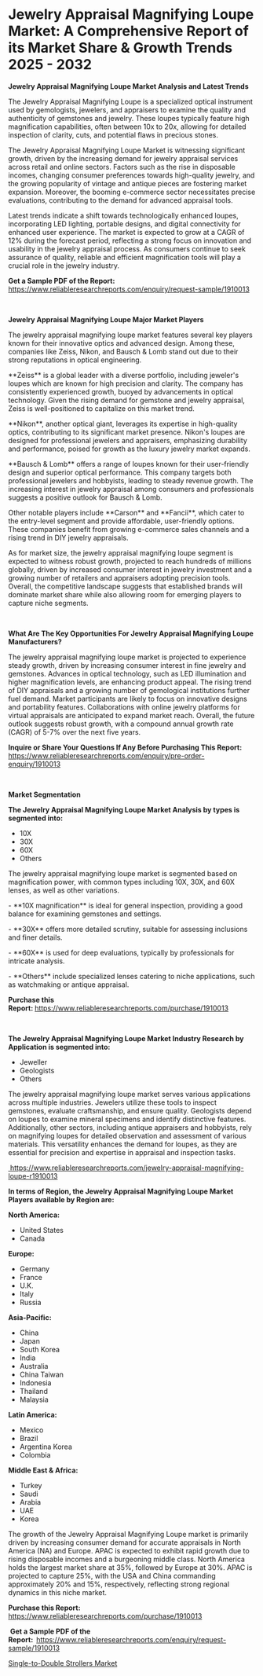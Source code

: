 <p><h1>Jewelry Appraisal Magnifying Loupe Market: A Comprehensive Report of its Market Share & Growth Trends 2025 - 2032</h1></p><p><strong>Jewelry Appraisal Magnifying Loupe Market Analysis and Latest Trends</strong></p>
<p><p>The Jewelry Appraisal Magnifying Loupe is a specialized optical instrument used by gemologists, jewelers, and appraisers to examine the quality and authenticity of gemstones and jewelry. These loupes typically feature high magnification capabilities, often between 10x to 20x, allowing for detailed inspection of clarity, cuts, and potential flaws in precious stones. </p><p>The Jewelry Appraisal Magnifying Loupe Market is witnessing significant growth, driven by the increasing demand for jewelry appraisal services across retail and online sectors. Factors such as the rise in disposable incomes, changing consumer preferences towards high-quality jewelry, and the growing popularity of vintage and antique pieces are fostering market expansion. Moreover, the booming e-commerce sector necessitates precise evaluations, contributing to the demand for advanced appraisal tools.</p><p>Latest trends indicate a shift towards technologically enhanced loupes, incorporating LED lighting, portable designs, and digital connectivity for enhanced user experience. The market is expected to grow at a CAGR of 12% during the forecast period, reflecting a strong focus on innovation and usability in the jewelry appraisal process. As consumers continue to seek assurance of quality, reliable and efficient magnification tools will play a crucial role in the jewelry industry.</p></p>
<p><strong>Get a Sample PDF of the Report:&nbsp;</strong> <a href="https://www.reliableresearchreports.com/enquiry/request-sample/1910013?utm_campaign=2030&utm_medium=2&utm_source=Github&utm_content=ia&utm_term=10022025&utm_id=jewelry-appraisal-magnifying-loupe">https://www.reliableresearchreports.com/enquiry/request-sample/1910013</a></p>
<p>&nbsp;</p>
<p><strong>Jewelry Appraisal Magnifying Loupe Major Market Players</strong></p>
<p><p>The jewelry appraisal magnifying loupe market features several key players known for their innovative optics and advanced design. Among these, companies like Zeiss, Nikon, and Bausch & Lomb stand out due to their strong reputations in optical engineering. </p><p>**Zeiss** is a global leader with a diverse portfolio, including jeweler's loupes which are known for high precision and clarity. The company has consistently experienced growth, buoyed by advancements in optical technology. Given the rising demand for gemstone and jewelry appraisal, Zeiss is well-positioned to capitalize on this market trend.</p><p>**Nikon**, another optical giant, leverages its expertise in high-quality optics, contributing to its significant market presence. Nikon's loupes are designed for professional jewelers and appraisers, emphasizing durability and performance, poised for growth as the luxury jewelry market expands.</p><p>**Bausch & Lomb** offers a range of loupes known for their user-friendly design and superior optical performance. This company targets both professional jewelers and hobbyists, leading to steady revenue growth. The increasing interest in jewelry appraisal among consumers and professionals suggests a positive outlook for Bausch & Lomb.</p><p>Other notable players include **Carson** and **Fancii**, which cater to the entry-level segment and provide affordable, user-friendly options. These companies benefit from growing e-commerce sales channels and a rising trend in DIY jewelry appraisals.</p><p>As for market size, the jewelry appraisal magnifying loupe segment is expected to witness robust growth, projected to reach hundreds of millions globally, driven by increased consumer interest in jewelry investment and a growing number of retailers and appraisers adopting precision tools. Overall, the competitive landscape suggests that established brands will dominate market share while also allowing room for emerging players to capture niche segments.</p></p>
<p>&nbsp;</p>
<p><strong>What Are The Key Opportunities For Jewelry Appraisal Magnifying Loupe Manufacturers?</strong></p>
<p><p>The jewelry appraisal magnifying loupe market is projected to experience steady growth, driven by increasing consumer interest in fine jewelry and gemstones. Advances in optical technology, such as LED illumination and higher magnification levels, are enhancing product appeal. The rising trend of DIY appraisals and a growing number of gemological institutions further fuel demand. Market participants are likely to focus on innovative designs and portability features. Collaborations with online jewelry platforms for virtual appraisals are anticipated to expand market reach. Overall, the future outlook suggests robust growth, with a compound annual growth rate (CAGR) of 5-7% over the next five years.</p></p>
<p><strong>Inquire or Share Your Questions If Any Before Purchasing This Report:</strong> <a href="https://www.reliableresearchreports.com/enquiry/pre-order-enquiry/1910013?utm_campaign=2030&utm_medium=2&utm_source=Github&utm_content=ia&utm_term=10022025&utm_id=jewelry-appraisal-magnifying-loupe">https://www.reliableresearchreports.com/enquiry/pre-order-enquiry/1910013</a></p>
<p>&nbsp;</p>
<p><strong>Market Segmentation</strong></p>
<p><strong>The Jewelry Appraisal Magnifying Loupe Market Analysis by types is segmented into:</strong></p>
<p><ul><li>10X</li><li>30X</li><li>60X</li><li>Others</li></ul></p>
<p><p>The jewelry appraisal magnifying loupe market is segmented based on magnification power, with common types including 10X, 30X, and 60X lenses, as well as other variations. </p><p>- **10X magnification** is ideal for general inspection, providing a good balance for examining gemstones and settings. </p><p>- **30X** offers more detailed scrutiny, suitable for assessing inclusions and finer details. </p><p>- **60X** is used for deep evaluations, typically by professionals for intricate analysis. </p><p>- **Others** include specialized lenses catering to niche applications, such as watchmaking or antique appraisal.</p></p>
<p><strong>Purchase this Report:&nbsp;</strong><a href="https://www.reliableresearchreports.com/purchase/1910013?utm_campaign=2030&utm_medium=2&utm_source=Github&utm_content=ia&utm_term=10022025&utm_id=jewelry-appraisal-magnifying-loupe">https://www.reliableresearchreports.com/purchase/1910013</a></p>
<p>&nbsp;</p>
<p><strong>The Jewelry Appraisal Magnifying Loupe Market Industry Research by Application is segmented into:</strong></p>
<p><ul><li>Jeweller</li><li>Geologists</li><li>Others</li></ul></p>
<p><p>The jewelry appraisal magnifying loupe market serves various applications across multiple industries. Jewelers utilize these tools to inspect gemstones, evaluate craftsmanship, and ensure quality. Geologists depend on loupes to examine mineral specimens and identify distinctive features. Additionally, other sectors, including antique appraisers and hobbyists, rely on magnifying loupes for detailed observation and assessment of various materials. This versatility enhances the demand for loupes, as they are essential for precision and expertise in appraisal and inspection tasks.</p></p>
<p><a href="https://www.reliableresearchreports.com/jewelry-appraisal-magnifying-loupe-r1910013?utm_campaign=2030&utm_medium=2&utm_source=Github&utm_content=ia&utm_term=10022025&utm_id=jewelry-appraisal-magnifying-loupe">&nbsp;https://www.reliableresearchreports.com/jewelry-appraisal-magnifying-loupe-r1910013</a></p>
<p><strong>In terms of Region, the Jewelry Appraisal Magnifying Loupe Market Players available by Region are:</strong></p>
<p>
    <p> <strong> North America: </strong>
        <ul>
            <li>United States</li>
            <li>Canada</li>
        </ul>
        </p> 
    <p> <strong> Europe: </strong>
        <ul>
            <li>Germany</li>
            <li>France</li>
            <li>U.K.</li>
            <li>Italy</li>
            <li>Russia</li>
        </ul>
        </p> 
    <p> <strong> Asia-Pacific: </strong>
        <ul>
            <li>China</li>
            <li>Japan</li>
            <li>South Korea</li>
            <li>India</li>
            <li>Australia</li>
            <li>China Taiwan</li>
            <li>Indonesia</li>
            <li>Thailand</li>
            <li>Malaysia</li>
        </ul>
        </p> 
    <p> <strong> Latin America: </strong>
        <ul>
            <li>Mexico</li>
            <li>Brazil</li>
            <li>Argentina Korea</li>
            <li>Colombia</li>
        </ul>
        </p> 
    <p> <strong> Middle East & Africa: </strong>
        <ul>
            <li>Turkey</li>
            <li>Saudi</li>
            <li>Arabia</li>
            <li>UAE</li>
            <li>Korea</li>
        </ul>
    </p>
    </p>
<p><p>The growth of the Jewelry Appraisal Magnifying Loupe market is primarily driven by increasing consumer demand for accurate appraisals in North America (NA) and Europe. APAC is expected to exhibit rapid growth due to rising disposable incomes and a burgeoning middle class. North America holds the largest market share at 35%, followed by Europe at 30%. APAC is projected to capture 25%, with the USA and China commanding approximately 20% and 15%, respectively, reflecting strong regional dynamics in this niche market.</p></p>
<p><strong>Purchase this Report: </strong><a href="https://www.reliableresearchreports.com/purchase/1910013?utm_campaign=2030&utm_medium=2&utm_source=Github&utm_content=ia&utm_term=10022025&utm_id=jewelry-appraisal-magnifying-loupe">https://www.reliableresearchreports.com/purchase/1910013</a></p>
<p>&nbsp;<strong>Get a Sample PDF of the Report:&nbsp;&nbsp;</strong><a href="https://www.reliableresearchreports.com/enquiry/request-sample/1910013?utm_campaign=2030&utm_medium=2&utm_source=Github&utm_content=ia&utm_term=10022025&utm_id=jewelry-appraisal-magnifying-loupe">https://www.reliableresearchreports.com/enquiry/request-sample/1910013</a></p>
<p><strong></strong></p>
<p><p><a href="https://github.com/angelajermaine/Market-Research-Report-List-5/blob/main/single-to-double-strollers-market.md?utm_campaign=2030&utm_medium=2&utm_source=Github&utm_content=ia&utm_term=10022025&utm_id=jewelry-appraisal-magnifying-loupe">Single-to-Double Strollers Market</a></p></p>